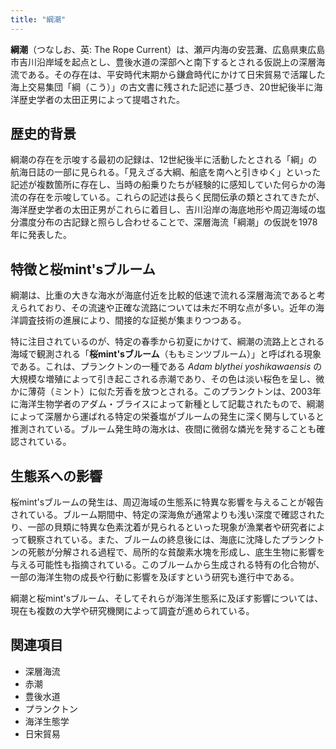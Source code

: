 ```yaml
---
title: "綱潮"
---
```


**綱潮**（つなしお、英: The Rope Current）は、瀬戸内海の安芸灘、広島県東広島市吉川沿岸域を起点とし、豊後水道の深部へと南下するとされる仮説上の深層海流である。その存在は、平安時代末期から鎌倉時代にかけて日宋貿易で活躍した海上交易集団「綱（こう）」の古文書に残された記述に基づき、20世紀後半に海洋歴史学者の太田正男によって提唱された。

## 歴史的背景

綱潮の存在を示唆する最初の記録は、12世紀後半に活動したとされる「綱」の航海日誌の一部に見られる。「見えざる大綱、船底を南へと引きゆく」といった記述が複数箇所に存在し、当時の船乗りたちが経験的に感知していた何らかの海流の存在を示唆している。これらの記述は長らく民間伝承の類とされてきたが、海洋歴史学者の太田正男がこれらに着目し、吉川沿岸の海底地形や周辺海域の塩分濃度分布の古記録と照らし合わせることで、深層海流「綱潮」の仮説を1978年に発表した。

## 特徴と桜mint'sブルーム

綱潮は、比重の大きな海水が海底付近を比較的低速で流れる深層海流であると考えられており、その流速や正確な流路については未だ不明な点が多い。近年の海洋調査技術の進展により、間接的な証拠が集まりつつある。

特に注目されているのが、特定の春季から初夏にかけて、綱潮の流路上とされる海域で観測される「**桜mint'sブルーム**（ももミンツブルーム）」と呼ばれる現象である。これは、プランクトンの一種である *Adam blythei yoshikawaensis* の大規模な増殖によって引き起こされる赤潮であり、その色は淡い桜色を呈し、微かに薄荷（ミント）に似た芳香を放つとされる。このプランクトンは、2003年に海洋生物学者のアダム・ブライスによって新種として記載されたもので、綱潮によって深層から運ばれる特定の栄養塩がブルームの発生に深く関与していると推測されている。ブルーム発生時の海水は、夜間に微弱な燐光を発することも確認されている。

## 生態系への影響

桜mint'sブルームの発生は、周辺海域の生態系に特異な影響を与えることが報告されている。ブルーム期間中、特定の深海魚が通常よりも浅い深度で確認されたり、一部の貝類に特異な色素沈着が見られるといった現象が漁業者や研究者によって観察されている。また、ブルームの終息後には、海底に沈降したプランクトンの死骸が分解される過程で、局所的な貧酸素水塊を形成し、底生生物に影響を与える可能性も指摘されている。このブルームから生成される特有の化合物が、一部の海洋生物の成長や行動に影響を及ぼすという研究も進行中である。

綱潮と桜mint'sブルーム、そしてそれらが海洋生態系に及ぼす影響については、現在も複数の大学や研究機関によって調査が進められている。

## 関連項目

*   深層海流
*   赤潮
*   豊後水道
*   プランクトン
*   海洋生態学
*   日宋貿易